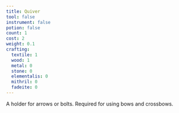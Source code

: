 ```yaml
---
title: Quiver
tool: false
instrument: false
potion: false
count: 1
cost: 2
weight: 0.1
crafting:
  textile: 1
  wood: 1
  metal: 0
  stone: 0
  elementalis: 0
  mithril: 0
  fadeite: 0
---
```


A holder for arrows or bolts. Required for using bows and crossbows.

